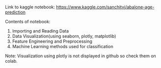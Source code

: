 Link to kaggle notebook:
https://www.kaggle.com/sanchitvj/abalone-age-prediction

Contents of notebook:
1. Importing and Reading Data
2. Data Visualization(using seaborn, plotly, matplotlib)
3. Feature Engineering and Preprocessing
4. Machine Learning methods used for classification


Note: Visualization using plotly is not displayed in github so check them on colab.
